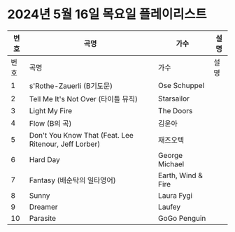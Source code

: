 # 2024년 5월 16일 목요일 플레이리스트

| 번호 | 곡명 | 가수 | 설명 |
|------|------|------|------|
| 번호 | 곡명 | 가수 | 설명 |
| 1 | s'Rothe-Zauerli (B기도문) | Ose Schuppel |  |
| 2 | Tell Me It's Not Over (타이틀 뮤직) | Starsailor |  |
| 3 | Light My Fire | The Doors |  |
| 4 | Flow (B의 곡) | 김윤아 |  |
| 5 | Don't You Know That (Feat. Lee Ritenour, Jeff Lorber) | 재즈오텍 |  |
| 6 | Hard Day | George Michael |  |
| 7 | Fantasy (배순탁의 일타영어) | Earth, Wind & Fire |  |
| 8 | Sunny | Laura Fygi |  |
| 9 | Dreamer | Laufey |  |
| 10 | Parasite | GoGo Penguin |  |
